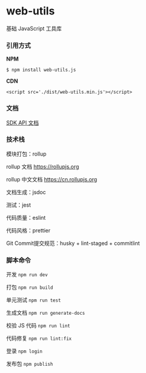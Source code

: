 # web-utils

基础 JavaScript 工具库

### 引用方式

**NPM**

`$ npm install web-utils.js`

**CDN**

`<script src='./dist/web-utils.min.js'></script>`

### 文档

[SDK API 文档](https://cengbin.github.io/web-utils)


### 技术栈

模块打包：rollup

rollup 文档 https://rollupjs.org

rollup 中文文档 https://cn.rollupjs.org

文档生成：jsdoc

测试：jest

代码质量：eslint

代码风格：prettier

Git Commit提交规范：husky + lint-staged + commitlint

### 脚本命令
开发 `npm run dev`

打包 `npm run build`

单元测试 `npm run test`

生成文档 `npm run generate-docs`

校验 JS 代码 `npm run lint`

代码修复 `npm run lint:fix`

登录 `npm login`

发布包 `npm publish`